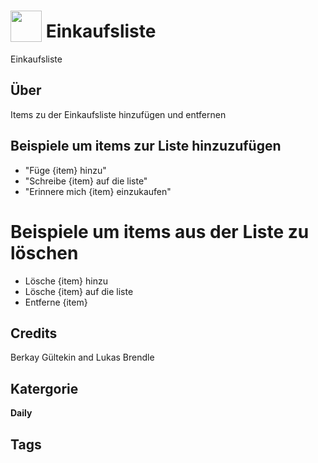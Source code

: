 # <img src="https://raw.githack.com/FortAwesome/Font-Awesome/master/svgs/solid/robot.svg" card_color="#22A7F0" width="50" height="50" style="vertical-align:bottom"/> Einkaufsliste
Einkaufsliste

## Über
Items zu der Einkaufsliste hinzufügen und entfernen

## Beispiele um items zur Liste hinzuzufügen

* "Füge {item} hinzu"
* "Schreibe {item} auf die liste"
* "Erinnere mich {item} einzukaufen"

# Beispiele um items aus der Liste zu löschen
* Lösche {item} hinzu
* Lösche {item} auf die liste
* Entferne {item}

## Credits
Berkay Gültekin and Lukas Brendle

## Katergorie
**Daily**

## Tags

